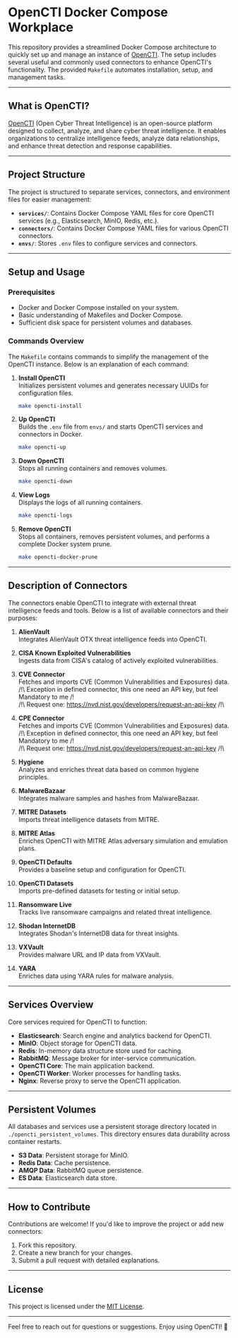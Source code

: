 # OpenCTI Docker Compose Workplace

This repository provides a streamlined Docker Compose architecture to quickly set up and manage an instance of [OpenCTI](https://www.filigran.io/). The setup includes several useful and commonly used connectors to enhance OpenCTI's functionality. The provided `Makefile` automates installation, setup, and management tasks.

---

## What is OpenCTI?

[OpenCTI](https://www.filigran.io/) (Open Cyber Threat Intelligence) is an open-source platform designed to collect, analyze, and share cyber threat intelligence. It enables organizations to centralize intelligence feeds, analyze data relationships, and enhance threat detection and response capabilities.

---

## Project Structure

The project is structured to separate services, connectors, and environment files for easier management:

- **`services/`**: Contains Docker Compose YAML files for core OpenCTI services (e.g., Elasticsearch, MinIO, Redis, etc.).
- **`connectors/`**: Contains Docker Compose YAML files for various OpenCTI connectors.
- **`envs/`**: Stores `.env` files to configure services and connectors.

---

## Setup and Usage

### Prerequisites
- Docker and Docker Compose installed on your system.
- Basic understanding of Makefiles and Docker Compose.
- Sufficient disk space for persistent volumes and databases.

### Commands Overview

The `Makefile` contains commands to simplify the management of the OpenCTI instance. Below is an explanation of each command:

1. **Install OpenCTI**  
   Initializes persistent volumes and generates necessary UUIDs for configuration files.  
   ```bash
   make opencti-install
   ```

2. **Up OpenCTI**  
   Builds the `.env` file from `envs/` and starts OpenCTI services and connectors in Docker.  
   ```bash
   make opencti-up
   ```

3. **Down OpenCTI**  
   Stops all running containers and removes volumes.  
   ```bash
   make opencti-down
   ```

4. **View Logs**  
   Displays the logs of all running containers.  
   ```bash
   make opencti-logs
   ```

5. **Remove OpenCTI**  
   Stops all containers, removes persistent volumes, and performs a complete Docker system prune.  
   ```bash
   make opencti-docker-prune
   ```

---

## Description of Connectors

The connectors enable OpenCTI to integrate with external threat intelligence feeds and tools. Below is a list of available connectors and their purposes:

1. **AlienVault**  
   Integrates AlienVault OTX threat intelligence feeds into OpenCTI.

2. **CISA Known Exploited Vulnerabilities**  
   Ingests data from CISA's catalog of actively exploited vulnerabilities.

3. **CVE Connector**  
   Fetches and imports CVE (Common Vulnerabilities and Exposures) data.
   /!\ Exception in defined connector, this one need an API key, but feel Mandatory to me /!\
   /!\ Request one: https://nvd.nist.gov/developers/request-an-api-key /!\

4. **CPE Connector**  
   Fetches and imports CVE (Common Vulnerabilities and Exposures) data.
   /!\ Exception in defined connector, this one need an API key, but feel Mandatory to me /!\
   /!\ Request one: https://nvd.nist.gov/developers/request-an-api-key /!\

5. **Hygiene**  
   Analyzes and enriches threat data based on common hygiene principles.

6. **MalwareBazaar**  
   Integrates malware samples and hashes from MalwareBazaar.

7. **MITRE Datasets**  
   Imports threat intelligence datasets from MITRE.

8. **MITRE Atlas**  
   Enriches OpenCTI with MITRE Atlas adversary simulation and emulation plans.

9. **OpenCTI Defaults**  
   Provides a baseline setup and configuration for OpenCTI.

10. **OpenCTI Datasets**  
   Imports pre-defined datasets for testing or initial setup.

11. **Ransomware Live**  
    Tracks live ransomware campaigns and related threat intelligence.

12. **Shodan InternetDB**  
    Integrates Shodan's InternetDB data for threat insights.

13. **VXVault**  
    Provides malware URL and IP data from VXVault.

14. **YARA**  
    Enriches data using YARA rules for malware analysis.

---

## Services Overview

Core services required for OpenCTI to function:

- **Elasticsearch**: Search engine and analytics backend for OpenCTI.
- **MinIO**: Object storage for OpenCTI data.
- **Redis**: In-memory data structure store used for caching.
- **RabbitMQ**: Message broker for inter-service communication.
- **OpenCTI Core**: The main application backend.
- **OpenCTI Worker**: Worker processes for handling tasks.
- **Nginx**: Reverse proxy to serve the OpenCTI application.

---

## Persistent Volumes

All databases and services use a persistent storage directory located in `./opencti_persistent_volumes`. This directory ensures data durability across container restarts.

- **S3 Data**: Persistent storage for MinIO.
- **Redis Data**: Cache persistence.
- **AMQP Data**: RabbitMQ queue persistence.
- **ES Data**: Elasticsearch data store.

---

## How to Contribute

Contributions are welcome! If you'd like to improve the project or add new connectors:
1. Fork this repository.
2. Create a new branch for your changes.
3. Submit a pull request with detailed explanations.

---

## License

This project is licensed under the [MIT License](LICENSE).

---

Feel free to reach out for questions or suggestions. Enjoy using OpenCTI! 🚀
